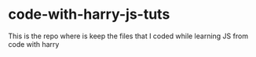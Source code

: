 # code-with-harry-js-tuts
This is the repo where is keep the files that I coded while learning JS from code with harry
